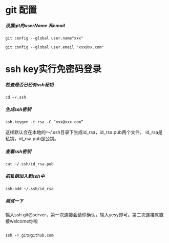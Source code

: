 # git 配置

##### 设置git的userName 和email

```
git config --global user.name"xxx"

git config --global user.email "xxx@xx.com" 

```

# ssh key实行免密码登录

##### 检查是否已经有ssh秘钥

```
cd ~/.ssh

```

##### 生成ssh密钥

```
ssh-keygen -t rsa -C “xxx@xxx.com”

```
这样默认会在本地的～/.ssh目录下生成id_rsa，id_rsa.pub两个文件，
id_rsa是私钥，id_rsa.pub是公钥。

##### 查看ssh密钥

```
cat ~/.ssh/id_rsa.pub

```

##### 把私钥加入到ssh中

```
ssh-add ~/.ssh/id_rsa

```

##### 测试一下
输入ssh git@server，第一次连接会请你确认，输入yesy即可。第二次连接就直接welcome你啦

```

ssh -T git@github.com

```


